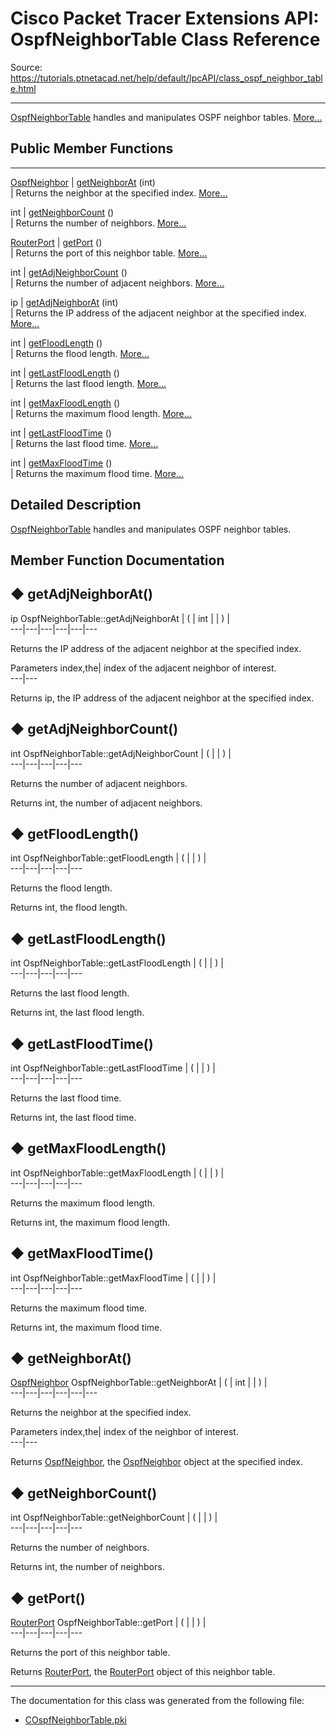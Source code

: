 # Cisco Packet Tracer Extensions API: OspfNeighborTable Class Reference

Source: https://tutorials.ptnetacad.net/help/default/IpcAPI/class_ospf_neighbor_table.html

---

[OspfNeighborTable](class_ospf_neighbor_table.html "OspfNeighborTable handles and manipulates OSPF neighbor tables.") handles and manipulates OSPF neighbor tables. [More...](class_ospf_neighbor_table.html#details)

##  Public Member Functions  
  
---  
[OspfNeighbor](struct_ospf_neighbor.html) | [getNeighborAt](class_ospf_neighbor_table.html#a6a1a872c673f84dca378e940953e20df) (int)  
| Returns the neighbor at the specified index. [More...](class_ospf_neighbor_table.html#a6a1a872c673f84dca378e940953e20df)  
  
int | [getNeighborCount](class_ospf_neighbor_table.html#a1d10c762bdb746552faad4356f01c966) ()  
| Returns the number of neighbors. [More...](class_ospf_neighbor_table.html#a1d10c762bdb746552faad4356f01c966)  
  
[RouterPort](class_router_port.html) | [getPort](class_ospf_neighbor_table.html#ab84c6f626e10147e04509ada08f4b3c1) ()  
| Returns the port of this neighbor table. [More...](class_ospf_neighbor_table.html#ab84c6f626e10147e04509ada08f4b3c1)  
  
int | [getAdjNeighborCount](class_ospf_neighbor_table.html#a50538b4de41c5af1deead6f26fbfd2ee) ()  
| Returns the number of adjacent neighbors. [More...](class_ospf_neighbor_table.html#a50538b4de41c5af1deead6f26fbfd2ee)  
  
ip | [getAdjNeighborAt](class_ospf_neighbor_table.html#a60096ec75ae3737db325494cd373143a) (int)  
| Returns the IP address of the adjacent neighbor at the specified index. [More...](class_ospf_neighbor_table.html#a60096ec75ae3737db325494cd373143a)  
  
int | [getFloodLength](class_ospf_neighbor_table.html#a106561973461f81b286e8d1911a48de7) ()  
| Returns the flood length. [More...](class_ospf_neighbor_table.html#a106561973461f81b286e8d1911a48de7)  
  
int | [getLastFloodLength](class_ospf_neighbor_table.html#acc9b925761d48b1cb3361336965e40b4) ()  
| Returns the last flood length. [More...](class_ospf_neighbor_table.html#acc9b925761d48b1cb3361336965e40b4)  
  
int | [getMaxFloodLength](class_ospf_neighbor_table.html#a38e1833a061ba38c3a269328d4113307) ()  
| Returns the maximum flood length. [More...](class_ospf_neighbor_table.html#a38e1833a061ba38c3a269328d4113307)  
  
int | [getLastFloodTime](class_ospf_neighbor_table.html#a807b5294ed1d2a862d9ffac88ddfd64b) ()  
| Returns the last flood time. [More...](class_ospf_neighbor_table.html#a807b5294ed1d2a862d9ffac88ddfd64b)  
  
int | [getMaxFloodTime](class_ospf_neighbor_table.html#ab6ca259f06fa71bf08c0fa6ca7772a7b) ()  
| Returns the maximum flood time. [More...](class_ospf_neighbor_table.html#ab6ca259f06fa71bf08c0fa6ca7772a7b)  
  
  
## Detailed Description

[OspfNeighborTable](class_ospf_neighbor_table.html "OspfNeighborTable handles and manipulates OSPF neighbor tables.") handles and manipulates OSPF neighbor tables. 

## Member Function Documentation

## ◆ getAdjNeighborAt()

ip OspfNeighborTable::getAdjNeighborAt  | ( | int  | | ) |   
---|---|---|---|---|---  
  
Returns the IP address of the adjacent neighbor at the specified index. 

Parameters
     index,the| index of the adjacent neighbor of interest.  
---|---  
  
Returns
    ip, the IP address of the adjacent neighbor at the specified index. 

## ◆ getAdjNeighborCount()

int OspfNeighborTable::getAdjNeighborCount  | ( | | ) |   
---|---|---|---|---  
  
Returns the number of adjacent neighbors. 

Returns
    int, the number of adjacent neighbors. 

## ◆ getFloodLength()

int OspfNeighborTable::getFloodLength  | ( | | ) |   
---|---|---|---|---  
  
Returns the flood length. 

Returns
    int, the flood length. 

## ◆ getLastFloodLength()

int OspfNeighborTable::getLastFloodLength  | ( | | ) |   
---|---|---|---|---  
  
Returns the last flood length. 

Returns
    int, the last flood length. 

## ◆ getLastFloodTime()

int OspfNeighborTable::getLastFloodTime  | ( | | ) |   
---|---|---|---|---  
  
Returns the last flood time. 

Returns
    int, the last flood time. 

## ◆ getMaxFloodLength()

int OspfNeighborTable::getMaxFloodLength  | ( | | ) |   
---|---|---|---|---  
  
Returns the maximum flood length. 

Returns
    int, the maximum flood length. 

## ◆ getMaxFloodTime()

int OspfNeighborTable::getMaxFloodTime  | ( | | ) |   
---|---|---|---|---  
  
Returns the maximum flood time. 

Returns
    int, the maximum flood time. 

## ◆ getNeighborAt()

[OspfNeighbor](struct_ospf_neighbor.html) OspfNeighborTable::getNeighborAt  | ( | int  | | ) |   
---|---|---|---|---|---  
  
Returns the neighbor at the specified index. 

Parameters
     index,the| index of the neighbor of interest.  
---|---  
  
Returns
    [OspfNeighbor](struct_ospf_neighbor.html "Data element of OspfNeighbor."), the [OspfNeighbor](struct_ospf_neighbor.html "Data element of OspfNeighbor.") object at the specified index. 

## ◆ getNeighborCount()

int OspfNeighborTable::getNeighborCount  | ( | | ) |   
---|---|---|---|---  
  
Returns the number of neighbors. 

Returns
    int, the number of neighbors. 

## ◆ getPort()

[RouterPort](class_router_port.html) OspfNeighborTable::getPort  | ( | | ) |   
---|---|---|---|---  
  
Returns the port of this neighbor table. 

Returns
    [RouterPort](class_router_port.html "RouterPort handles and manipulates the router port."), the [RouterPort](class_router_port.html "RouterPort handles and manipulates the router port.") object of this neighbor table. 

* * *

The documentation for this class was generated from the following file:

  * [COspfNeighborTable.pki](_c_ospf_neighbor_table_8pki.html)


